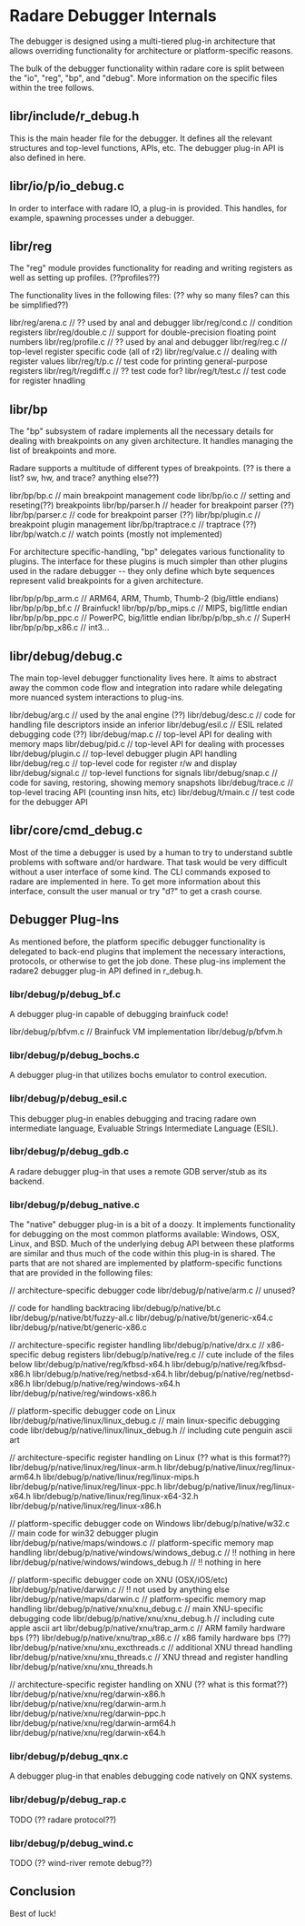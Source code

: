 # Radare Debugger Internals

The debugger is designed using a multi-tiered plug-in architecture that allows
overriding functionality for architecture or platform-specific reasons.

The bulk of the debugger functionality within radare core is split between the
"io", "reg", "bp", and "debug". More information on the specific files within
the tree follows.


## libr/include/r_debug.h

This is the main header file for the debugger. It defines all the relevant
structures and top-level functions, APIs, etc. The debugger plug-in API is also
defined in here.


## libr/io/p/io_debug.c

In order to interface with radare IO, a plug-in is provided. This handles, for
example, spawning processes under a debugger.


## libr/reg

The "reg" module provides functionality for reading and writing registers as
well as setting up profiles. (??profiles??)

The functionality lives in the following files:
(?? why so many files? can this be simplified??)

libr/reg/arena.c        // ?? used by anal and debugger
libr/reg/cond.c         // condition registers
libr/reg/double.c       // support for double-precision floating point numbers
libr/reg/profile.c      // ?? used by anal and debugger
libr/reg/reg.c          // top-level register specific code (all of r2)
libr/reg/value.c        // dealing with register values
libr/reg/t/p.c          // test code for printing general-purpose registers
libr/reg/t/regdiff.c    // ?? test code for?
libr/reg/t/test.c       // test code for register hnadling


## libr/bp

The "bp" subsystem of radare implements all the necessary details for dealing
with breakpoints on any given architecture. It handles managing the list of
breakpoints and more.

Radare supports a multitude of different types of breakpoints.
(?? is there a list? sw, hw, and trace? anything else??)

libr/bp/bp.c            // main breakpoint management code
libr/bp/io.c            // setting and reseting(??) breakpoints
libr/bp/parser.h        // header for breakpoint parser (??)
libr/bp/parser.c        // code for breakpoint parser (??)
libr/bp/plugin.c        // breakpoint plugin management
libr/bp/traptrace.c     // traptrace (??)
libr/bp/watch.c         // watch points (mostly not implemented)

For architecture specific-handling, "bp" delegates various functionality to
plugins. The interface for these plugins is much simpler than other plugins
used in the radare debugger -- they only define which byte sequences represent
valid breakpoints for a given architecture.

libr/bp/p/bp_arm.c      // ARM64, ARM, Thumb, Thumb-2 (big/little endians)
libr/bp/p/bp_bf.c       // Brainfuck!
libr/bp/p/bp_mips.c     // MIPS, big/little endian
libr/bp/p/bp_ppc.c      // PowerPC, big/little endian
libr/bp/p/bp_sh.c       // SuperH
libr/bp/p/bp_x86.c      // int3...


## libr/debug/debug.c

The main top-level debugger functionality lives here. It aims to abstract away
the common code flow and integration into radare while delegating more nuanced
system interactions to plug-ins.

libr/debug/arg.c        // used by the anal engine (??)
libr/debug/desc.c       // code for handling file descriptors inside an inferior
libr/debug/esil.c       // ESIL related debugging code (??)
libr/debug/map.c        // top-level API for dealing with memory maps
libr/debug/pid.c        // top-level API for dealing with processes
libr/debug/plugin.c     // top-level debugger plugin API handling
libr/debug/reg.c        // top-level code for register r/w and display
libr/debug/signal.c     // top-level functions for signals
libr/debug/snap.c       // code for saving, restoring, showing memory snapshots
libr/debug/trace.c      // top-level tracing API (counting insn hits, etc)
libr/debug/t/main.c     // test code for the debugger API

## libr/core/cmd_debug.c

Most of the time a debugger is used by a human to try to understand subtle
problems with software and/or hardware. That task would be very difficult
without a user interface of some kind. The CLI commands exposed to radare are
implemented in here. To get more information about this interface, consult the
user manual or try "d?" to get a crash course.


## Debugger Plug-Ins

As mentioned before, the platform specific debugger functionality is delegated
to back-end plugins that implement the necessary interactions, protocols, or
otherwise to get the job done. These plug-ins implement the radare2 debugger
plug-in API defined in r_debug.h.


### libr/debug/p/debug_bf.c

A debugger plug-in capable of debugging brainfuck code!

libr/debug/p/bfvm.c     // Brainfuck VM implementation
libr/debug/p/bfvm.h


### libr/debug/p/debug_bochs.c

A debugger plug-in that utilizes bochs emulator to control execution.


### libr/debug/p/debug_esil.c

This debugger plug-in enables debugging and tracing radare own intermediate
language, Evaluable Strings Intermediate Language (ESIL).


### libr/debug/p/debug_gdb.c

A radare debugger plug-in that uses a remote GDB server/stub as its backend.


### libr/debug/p/debug_native.c

The "native" debugger plug-in is a bit of a doozy. It implements functionality
for debugging on the most common platforms available: Windows, OSX, Linux, and
BSD. Much of the underlying debug API between these platforms are similar and
thus much of the code within this plug-in is shared. The parts that are not
shared are implemented by platform-specific functions that are provided in the
following files:

// architecture-specific debugger code
libr/debug/p/native/arm.c                       // unused?

// code for handling backtracing
libr/debug/p/native/bt.c
libr/debug/p/native/bt/fuzzy-all.c
libr/debug/p/native/bt/generic-x64.c
libr/debug/p/native/bt/generic-x86.c

// architecture-specific register handling
libr/debug/p/native/drx.c                       // x86-specific debug registers
libr/debug/p/native/reg.c                       // cute include of the files below
libr/debug/p/native/reg/kfbsd-x64.h
libr/debug/p/native/reg/kfbsd-x86.h
libr/debug/p/native/reg/netbsd-x64.h
libr/debug/p/native/reg/netbsd-x86.h
libr/debug/p/native/reg/windows-x64.h
libr/debug/p/native/reg/windows-x86.h

// platform-specific debugger code on Linux
libr/debug/p/native/linux/linux_debug.c         // main linux-specific debugging code
libr/debug/p/native/linux/linux_debug.h         // including cute penguin ascii art

// architecture-specific register handling on Linux (?? what is this format??)
libr/debug/p/native/linux/reg/linux-arm.h
libr/debug/p/native/linux/reg/linux-arm64.h
libr/debug/p/native/linux/reg/linux-mips.h
libr/debug/p/native/linux/reg/linux-ppc.h
libr/debug/p/native/linux/reg/linux-x64.h
libr/debug/p/native/linux/reg/linux-x64-32.h
libr/debug/p/native/linux/reg/linux-x86.h

// platform-specific debugger code on Windows
libr/debug/p/native/w32.c                       // main code for win32 debugger plugin
libr/debug/p/native/maps/windows.c              // platform-specific memory map handling
libr/debug/p/native/windows/windows_debug.c     // !! nothing in here
libr/debug/p/native/windows/windows_debug.h     // !! nothing in here

// platform-specific debugger code on XNU (OSX/iOS/etc)
libr/debug/p/native/darwin.c                    // !! not used by anything else
libr/debug/p/native/maps/darwin.c               // platform-specific memory map handling
libr/debug/p/native/xnu/xnu_debug.c             // main XNU-specific debugging code
libr/debug/p/native/xnu/xnu_debug.h             // including cute apple ascii art
libr/debug/p/native/xnu/trap_arm.c              // ARM family hardware bps (??)
libr/debug/p/native/xnu/trap_x86.c              // x86 family hardware bps (??)
libr/debug/p/native/xnu/xnu_excthreads.c        // additional XNU thread handling
libr/debug/p/native/xnu/xnu_threads.c           // XNU thread and register handling
libr/debug/p/native/xnu/xnu_threads.h

// architecture-specific register handling on XNU (?? what is this format??)
libr/debug/p/native/xnu/reg/darwin-x86.h
libr/debug/p/native/xnu/reg/darwin-arm.h
libr/debug/p/native/xnu/reg/darwin-ppc.h
libr/debug/p/native/xnu/reg/darwin-arm64.h
libr/debug/p/native/xnu/reg/darwin-x64.h


### libr/debug/p/debug_qnx.c

A debugger plug-in that enables debugging code natively on QNX systems.


### libr/debug/p/debug_rap.c

TODO (?? radare protocol??)


### libr/debug/p/debug_wind.c

TODO (?? wind-river remote debug??)


## Conclusion

Best of luck!
